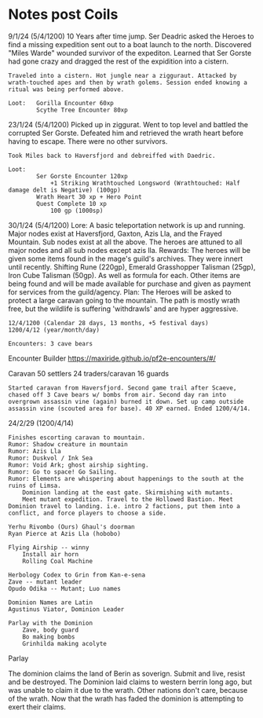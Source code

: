 # Notes post Coils

9/1/24 (5/4/1200)
    10 Years after time jump.
    Ser Deadric asked the Heroes to find a missing expedition sent out to a boat launch to the north.
    Discovered "Miles Warde" wounded survivor of the expediton. Learned that Ser Gorste had gone crazy and dragged the rest of the expidition into a cistern.

    Traveled into a cistern. Hot jungle near a zigguraut. Attacked by wrath-touched apes and then by wrath golems. Session ended knowing a ritual was being performed above.

    Loot:   Gorilla Encounter 60xp
            Scythe Tree Encounter 80xp


23/1/24 (5/4/1200)
    Picked up in ziggurat. Went to top level and battled the corrupted Ser Gorste. Defeated him and retrieved the wrath heart before having to escape. There were no other survivors.

    Took Miles back to Haversfjord and debreiffed with Daedric.

    Loot: 
            Ser Gorste Encounter 120xp
                +1 Striking Wrathtouched Longsword (Wrathtouched: Half damage delt is Negative) (100gp)
            Wrath Heart 30 xp + Hero Point
            Quest Complete 10 xp
                100 gp (1000sp)

30/1/24 (5/4/1200)
    Lore: A basic teleportation network is up and running. Major nodes exist at Haversfjord, Gaxton, Azis Lla, and the Frayed Mountain. Sub nodes exist at all the above. The heroes are attuned to all major nodes and all sub nodes except azis lla.
    Rewards: The heroes will be given some items found in the mage's guild's archives. They were innert until recently. Shifting Rune (220gp), Emerald Grasshopper Talisman (25gp), Iron Cube Talisman (50gp). As well as formula for each. Other items are being found and will be made available for purchase and given as payment for services from the guild/agency.
    Plan: The Heroes will be asked to protect a large caravan going to the mountain. The path is mostly wrath free, but the wildlife is suffering 'withdrawls' and are hyper aggressive.

    12/4/1200 (Calendar 28 days, 13 months, +5 festival days)
    1200/4/12 (year/month/day)

    Encounters: 3 cave bears

Encounter Builder
    https://maxiride.github.io/pf2e-encounters/#/

Caravan
    50 settlers
    24 traders/caravan
    16 guards

    Started caravan from Haversfjord. Second game trail after Scaeve, chased off 3 Cave bears w/ bombs from air. Second day ran into overgrown assassin vine (again) burned it down. Set up camp outside assassin vine (scouted area for base). 40 XP earned. Ended 1200/4/14.

24/2/29 (1200/4/14)

    Finishes escorting caravan to mountain.
    Rumor: Shadow creature in mountain
    Rumor: Azis Lla
    Rumor: Duskvol / Ink Sea
    Rumor: Void Ark; ghost airship sighting.
    Rumor: Go to space! Go Sailing.
    Rumor: Elements are whispering about happenings to the south at the ruins of Limsa. 
        Dominion landing at the east gate. Skirmishing with mutants.
        Meet mutant expedition. Travel to the Hollowed Bastion. Meet Dominion travel to landing. i.e. intro 2 factions, put them into a conflict, and force players to choose a side.

    Yerhu Rivombo (Ours) Ghaul's doorman
    Ryan Pierce at Azis Lla (hobobo)
    
    Flying Airship -- winny
        Install air horn
        Rolling Coal Machine

    Herbology Codex to Grin from Kan-e-sena
    Zave -- mutant leader
    Opudo Odika -- Mutant; Luo names

    Dominion Names are Latin
    Agustinus Viator, Dominion Leader

    Parlay with the Dominion 
        Zave, body guard
        Bo making bombs
        Grinhilda making acolyte
    
Parlay

The dominion claims the land of Berin as soverign. Submit and live, resist and be destroyed. The Dominion laid claims to western berrin long ago, but was unable to claim it due to the wrath. Other nations don't care, because of the wrath. Now that the wrath has faded the dominion is attempting to exert their claims.